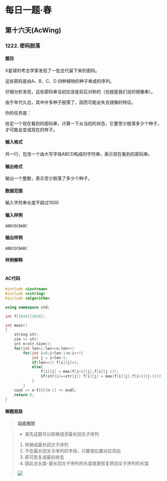 # 每日一题·春

## 第十六天(AcWing)

### 1222. 密码脱落

#### 题目

X星球的考古学家发现了一批古代留下来的密码。

这些密码是由A、B、C、D 四种植物的种子串成的序列。

仔细分析发现，这些密码串当初应该是前后对称的（也就是我们说的镜像串）。

由于年代久远，其中许多种子脱落了，因而可能会失去镜像的特征。

你的任务是：

给定一个现在看到的密码串，计算一下从当初的状态，它要至少脱落多少个种子，才可能会变成现在的样子。

#### 输入格式

共一行，包含一个由大写字母ABCD构成的字符串，表示现在看到的密码串。

#### 输出格式

输出一个整数，表示至少脱落了多少个种子。

#### 数据范围

输入字符串长度不超过1000

#### 输入样例

```
ABDCDCBABC
```

#### 输出样例

```
ABDCDCBABC
```

#### 样例解释

```

```

#### AC代码

```c++
#include <iostream>
#include <cstring>
#include <algorithm>

using namespace std;

int f[1010][1010];

int main()
{
    string str;
    cin >> str;
    int n=str.size();
    for(int len=1;len<=n;len++)
        for(int i=0;i+len-1<n;i++){
            int j = i+len-1;
            if(len==1) f[i][j]=1;
            else{
                f[i][j] = max(f[i+1][j],f[i][j-1]);
                if(str[i]==str[j]) f[i][j] = max(f[i][j],f[i+1][j-1]+2);
            }
        }
    cout << n-f[0][n-1] << endl;
    return 0;
}
```

#### 解题思路

> **动态规划**

>- 首先这题可以转换成求最长回文子序列
>1. 转换成最长回文子序列
>2. 不在最长回文子序列的字母，只要按位置对应添加
>3. 即可恢复成最初状态
>4. 因此总长度-最长回文子序列的长度就是恢复原回文子序列的长度
>
>![](https://cdn.acwing.com/media/article/image/2020/02/16/7416_6b12137a50-dbeb2ca84e7ee6b21319802cbd0170d.png)

